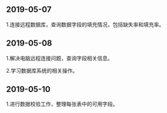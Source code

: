 ## 2019-05-07

1.连接远程数据库，查询数据字段的填充情况，包括缺失率和填充率。

## 2019-05-08

1.解决电脑远程连接问题，查询字段相关信息。

2.学习数据库系统的相关操作。

## 2019-05-10

1.进行数据校验工作，整理每张表中的可用字段。